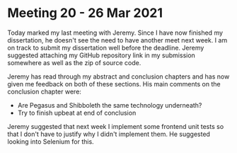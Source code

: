 # Meeting 20 - 26 Mar 2021

Today marked my last meeting with Jeremy. Since I have now finished my dissertation, he doesn't see the need to have another meet next week. I am on track to submit my dissertation well before the deadline. Jeremy suggested attaching my GitHub repository link in my submission somewhere as well as the zip of source code.

Jeremy has read through my abstract and conclusion chapters and has now given me feedback on both of these sections. His main comments on the conclusion chapter were:

- Are Pegasus and Shibboleth the same technology underneath?
- Try to finish upbeat at end of conclusion

Jeremy suggested that next week I implement some frontend unit tests so that I don't have to justify why I didn't implement them. He suggested looking into Selenium for this.
